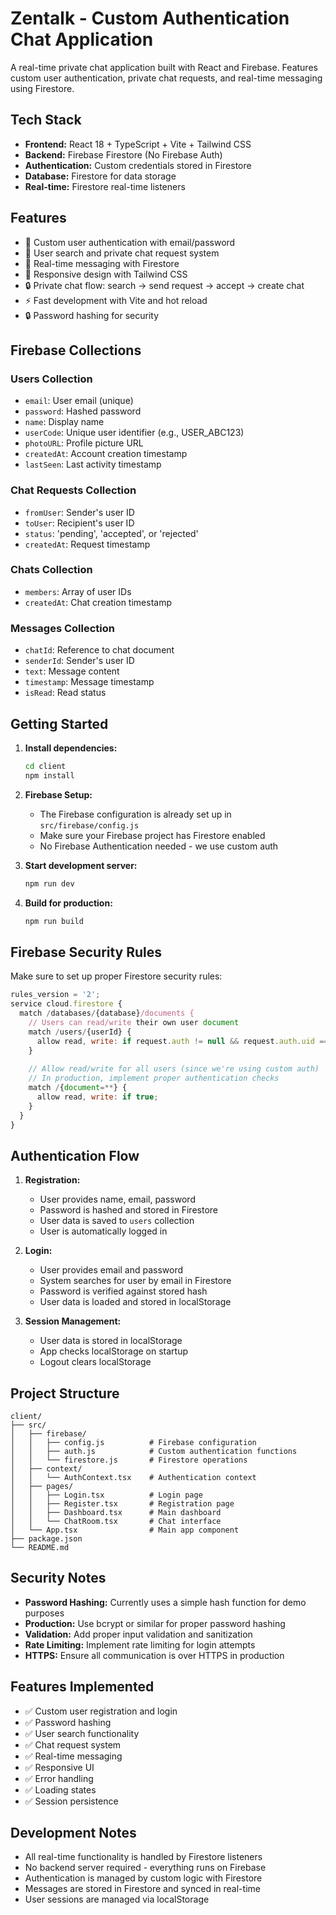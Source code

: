 # Zentalk - Custom Authentication Chat Application

A real-time private chat application built with React and Firebase. Features custom user authentication, private chat requests, and real-time messaging using Firestore.

## Tech Stack

- **Frontend:** React 18 + TypeScript + Vite + Tailwind CSS
- **Backend:** Firebase Firestore (No Firebase Auth)
- **Authentication:** Custom credentials stored in Firestore
- **Database:** Firestore for data storage
- **Real-time:** Firestore real-time listeners

## Features

- 🔐 Custom user authentication with email/password
- 👥 User search and private chat request system
- 💬 Real-time messaging with Firestore
- 📱 Responsive design with Tailwind CSS
- 🔒 Private chat flow: search → send request → accept → create chat
- ⚡ Fast development with Vite and hot reload
- 🔒 Password hashing for security

## Firebase Collections

### Users Collection
- `email`: User email (unique)
- `password`: Hashed password
- `name`: Display name
- `userCode`: Unique user identifier (e.g., USER_ABC123)
- `photoURL`: Profile picture URL
- `createdAt`: Account creation timestamp
- `lastSeen`: Last activity timestamp

### Chat Requests Collection
- `fromUser`: Sender's user ID
- `toUser`: Recipient's user ID
- `status`: 'pending', 'accepted', or 'rejected'
- `createdAt`: Request timestamp

### Chats Collection
- `members`: Array of user IDs
- `createdAt`: Chat creation timestamp

### Messages Collection
- `chatId`: Reference to chat document
- `senderId`: Sender's user ID
- `text`: Message content
- `timestamp`: Message timestamp
- `isRead`: Read status

## Getting Started

1. **Install dependencies:**
   ```bash
   cd client
   npm install
   ```

2. **Firebase Setup:**
   - The Firebase configuration is already set up in `src/firebase/config.js`
   - Make sure your Firebase project has Firestore enabled
   - No Firebase Authentication needed - we use custom auth

3. **Start development server:**
   ```bash
   npm run dev
   ```

4. **Build for production:**
   ```bash
   npm run build
   ```

## Firebase Security Rules

Make sure to set up proper Firestore security rules:

```javascript
rules_version = '2';
service cloud.firestore {
  match /databases/{database}/documents {
    // Users can read/write their own user document
    match /users/{userId} {
      allow read, write: if request.auth != null && request.auth.uid == userId;
    }
    
    // Allow read/write for all users (since we're using custom auth)
    // In production, implement proper authentication checks
    match /{document=**} {
      allow read, write: if true;
    }
  }
}
```

## Authentication Flow

1. **Registration:**
   - User provides name, email, password
   - Password is hashed and stored in Firestore
   - User data is saved to `users` collection
   - User is automatically logged in

2. **Login:**
   - User provides email and password
   - System searches for user by email in Firestore
   - Password is verified against stored hash
   - User data is loaded and stored in localStorage

3. **Session Management:**
   - User data is stored in localStorage
   - App checks localStorage on startup
   - Logout clears localStorage

## Project Structure

```
client/
├── src/
│   ├── firebase/
│   │   ├── config.js          # Firebase configuration
│   │   ├── auth.js            # Custom authentication functions
│   │   └── firestore.js       # Firestore operations
│   ├── context/
│   │   └── AuthContext.tsx    # Authentication context
│   ├── pages/
│   │   ├── Login.tsx          # Login page
│   │   ├── Register.tsx       # Registration page
│   │   ├── Dashboard.tsx      # Main dashboard
│   │   └── ChatRoom.tsx       # Chat interface
│   └── App.tsx                # Main app component
├── package.json
└── README.md
```

## Security Notes

- **Password Hashing:** Currently uses a simple hash function for demo purposes
- **Production:** Use bcrypt or similar for proper password hashing
- **Validation:** Add proper input validation and sanitization
- **Rate Limiting:** Implement rate limiting for login attempts
- **HTTPS:** Ensure all communication is over HTTPS in production

## Features Implemented

- ✅ Custom user registration and login
- ✅ Password hashing
- ✅ User search functionality
- ✅ Chat request system
- ✅ Real-time messaging
- ✅ Responsive UI
- ✅ Error handling
- ✅ Loading states
- ✅ Session persistence

## Development Notes

- All real-time functionality is handled by Firestore listeners
- No backend server required - everything runs on Firebase
- Authentication is managed by custom logic with Firestore
- Messages are stored in Firestore and synced in real-time
- User sessions are managed via localStorage